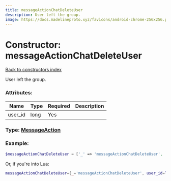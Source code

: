 ```yaml
---
title: messageActionChatDeleteUser
description: User left the group.
image: https://docs.madelineproto.xyz/favicons/android-chrome-256x256.png
---
```

# Constructor: messageActionChatDeleteUser  
[Back to constructors index](index.md)



User left the group.

### Attributes:

| Name     |    Type       | Required | Description |
|----------|---------------|----------|-------------|
|user\_id|[long](../types/long.md) | Yes|



### Type: [MessageAction](../types/MessageAction.md)


### Example:

```php
$messageActionChatDeleteUser = ['_' => 'messageActionChatDeleteUser', 'user_id' => long];
```  


Or, if you're into Lua:

```lua
messageActionChatDeleteUser={_='messageActionChatDeleteUser', user_id=long}

```


